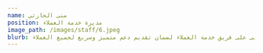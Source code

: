```yaml
---
name: منى الحارثي
position: مديرة خدمة العملاء
image_path: /images/staff/6.jpeg
blurb: تشرف منى على فريق خدمة العملاء لضمان تقديم دعم متميز وسريع لجميع العملاء.
---
```


